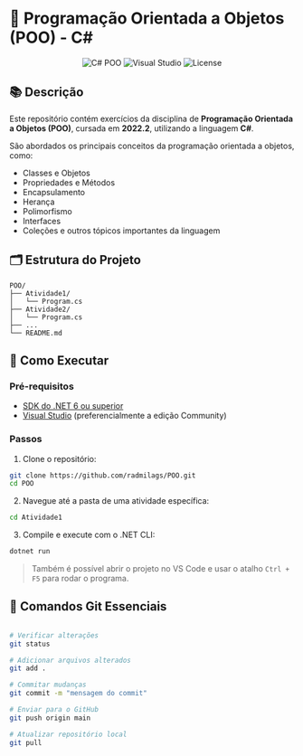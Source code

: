 # 🧾 Programação Orientada a Objetos (POO) - C#

<p align="center">
  <img src="https://img.shields.io/badge/C%23-POO-239120?style=for-the-badge&logo=c-sharp&logoColor=white" alt="C# POO" />
  <img src="https://img.shields.io/badge/Visual%20Studio-IDE-purple?style=for-the-badge&logo=visualstudio&logoColor=white" alt="Visual Studio" />
  <img src="https://img.shields.io/github/license/radmilags/POO?style=for-the-badge" alt="License" />
</p>

## 📚 Descrição

Este repositório contém exercícios da disciplina de **Programação Orientada a Objetos (POO)**, cursada em **2022.2**, utilizando a linguagem **C#**.

São abordados os principais conceitos da programação orientada a objetos, como:

- Classes e Objetos
- Propriedades e Métodos
- Encapsulamento
- Herança
- Polimorfismo
- Interfaces
- Coleções e outros tópicos importantes da linguagem

## 🗂️ Estrutura do Projeto

```
POO/
├── Atividade1/
│   └── Program.cs
├── Atividade2/
│   └── Program.cs
├── ...
└── README.md
```

## 🚀 Como Executar

### Pré-requisitos

- [SDK do .NET 6 ou superior](https://dotnet.microsoft.com/download)
- [Visual Studio](https://visualstudio.microsoft.com/pt-br/) (preferencialmente a edição Community)

### Passos

1. Clone o repositório:

```bash
git clone https://github.com/radmilags/POO.git
cd POO
```

2. Navegue até a pasta de uma atividade específica:

```bash
cd Atividade1
```

3. Compile e execute com o .NET CLI:

```bash
dotnet run
```

> Também é possível abrir o projeto no VS Code e usar o atalho `Ctrl + F5` para rodar o programa.

## 🧠 Comandos Git Essenciais

```bash

# Verificar alterações
git status

# Adicionar arquivos alterados
git add .

# Commitar mudanças
git commit -m "mensagem do commit"

# Enviar para o GitHub
git push origin main

# Atualizar repositório local
git pull
```
